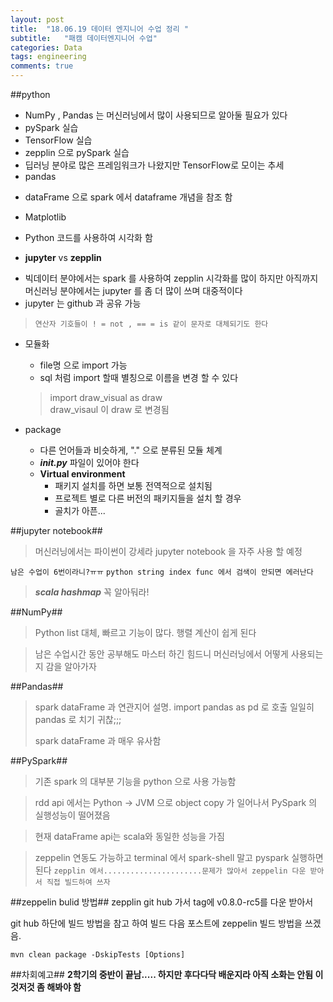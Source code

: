 ```yaml
---
layout: post
title:  "18.06.19 데이터 엔지니어 수업 정리 "
subtitle:   "패캠 데이터엔지니어 수업"
categories: Data
tags: engineering
comments: true
---
```



##python
* NumPy , Pandas 는 머신러닝에서 많이 사용되므로 알아둘 필요가 있다
* pySpark 실습
* TensorFlow 실습
* zepplin 으로 pySpark 실습
* 딥러닝 분야로 많은 프레임워크가 나왔지만 TensorFlow로 모이는 추세
* pandas
 - dataFrame 으로 spark 에서 dataframe 개념을 참조 함
* Matplotlib
 - Python 코드를 사용하여 시각화 함
* **jupyter** vs **zepplin**
 - 빅데이터 분야에서는 spark 를 사용하여 zepplin 시각화를 많이 하지만 아직까지 머신러닝 분야에서는 jupyter 를 좀 더 많이 쓰며 대중적이다
 - jupyter 는 github 과 공유 가능

> ```연산자 기호들이 ! = not , == = is 같이 문자로 대체되기도 한다```

* 모듈화
	* file명 으로 import 가능 	
	* sql 처럼 import 할때 별칭으로 이름을 변경 할 수 있다

	> import draw_visual as draw 	
	draw_visaul 이 draw 로 변경됨

* package
	* 다른 언어들과 비슷하게, "." 으로 분류된 모듈 체계
	* ***__init__.py*** 파일이 있어야 한다
	* **Virtual environment**
		* 패키지 설치를 하면 보통 전역적으로 설치됨
		* 프로젝트 별로 다른 버전의 패키지들을 설치 할 경우
		* 골치가 아픈... 			

##jupyter notebook##
>머신러닝에서는 파이썬이 강세라 jupyter notebook 을 자주 사용 할 예정

```남은 수업이 6번이라니?ㅠㅠ```
```python string index func 에서 검색이 안되면 에러난다```

> ***scala hashmap*** 꼭 알아둬라!

##NumPy##
>Python list 대체, 빠르고 기능이 많다.
>행렬 계산이 쉽게 된다

>남은 수업시간 동안 공부해도 마스터 하긴 힘드니 머신러닝에서 어떻게 사용되는지 감을 알아가자

##Pandas##
>spark dataFrame 과 연관지어 설명.
>import pandas as pd 로 호출 일일히 pandas 로 치기 귀찮;;;
>
>spark dataFrame 과 매우 유사함

##PySpark##
>기존 spark 의 대부분 기능을 python 으로 사용 가능함

>rdd api 에서는  Python -> JVM 으로 object copy 가 일어나서 PySpark 의 실행성능이 떨어졌음

>현재 dataFrame api는 scala와 동일한 성능을 가짐

>zeppelin 연동도 가능하고 terminal 에서 spark-shell 말고 pyspark 실행하면 된다
```zepplin 에서......................문제가 많아서 zeppelin 다운 받아서 직접 빌드하여 쓰자```



##zeppelin bulid 방법##
zepplin git hub 가서 tag에 v0.8.0-rc5를 다운 받아서

git hub 하단에 빌드 방법을 참고 하여 빌드
다음 포스트에 zeppelin 빌드 방법을 쓰겠음.
```
mvn clean package -DskipTests [Options]
```



##차회예고##
**2학기의 중반이 끝남.....
하지만 후다다닥 배운지라 아직 소화는 안됨 이것저것 좀 해봐야 함**
